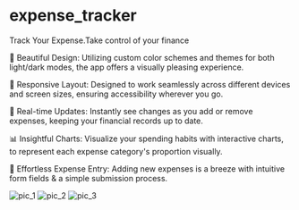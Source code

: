 # expense_tracker

Track Your Expense.Take control of your finance

🎨 Beautiful Design: Utilizing custom color schemes and themes for both light/dark modes, the app offers a visually pleasing experience.

📱 Responsive Layout: Designed to work seamlessly across different devices and screen sizes, ensuring accessibility wherever you go.

🔄 Real-time Updates: Instantly see changes as you add or remove expenses, keeping your financial records up to date.

📊 Insightful Charts: Visualize your spending habits with interactive charts, to represent each expense category's proportion visually.

📝 Effortless Expense Entry: Adding new expenses is a breeze with intuitive form fields & a simple submission process.






![pic_1](https://github.com/Mdsadiq03/Flutter-Projects/assets/95992586/8832c30e-8cac-4282-9ccd-d479deee1d4f)
![pic_2](https://github.com/Mdsadiq03/Flutter-Projects/assets/95992586/e5fe79dc-955e-41ba-a67e-85453c640dae)
![pic_3](https://github.com/Mdsadiq03/Flutter-Projects/assets/95992586/419fc7cc-331c-4465-9add-9402daa601de)




